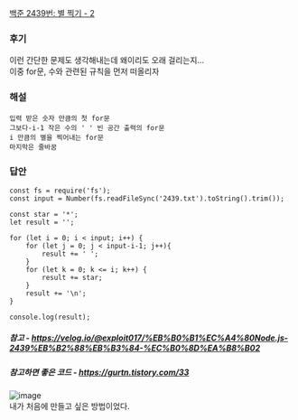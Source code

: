 [백준 2439번: 별 찍기 - 2](https://www.acmicpc.net/problem/2439)

### 후기
이런 간단한 문제도 생각해내는데 왜이리도 오래 걸리는지...  
이중 for문, 수와 관련된 규칙을 먼저 떠올리자

### 해설
`입력 받은 숫자 만큼의 첫 for문`  
`그보다-i-1 작은 수의 ' ' 빈 공간 출력의 for문`  
`i 만큼의 별을 찍어내는 for문`  
`마지막은 줄바꿈`  

### 답안
```
const fs = require('fs');
const input = Number(fs.readFileSync('2439.txt').toString().trim());

const star = '*';
let result = '';

for (let i = 0; i < input; i++) {
    for (let j = 0; j < input-i-1; j++){
        result += ' ';
    }
    for (let k = 0; k <= i; k++) {
        result += star;
    }
    result += '\n';
}

console.log(result);
```


##### 참고 - https://velog.io/@exploit017/%EB%B0%B1%EC%A4%80Node.js-2439%EB%B2%88%EB%B3%84-%EC%B0%8D%EA%B8%B02  
##### 참고하면 좋은 코드 - https://gurtn.tistory.com/33
![image](https://user-images.githubusercontent.com/49461207/180279307-6f113863-7eaf-4117-9967-84c009c6e116.png)  
내가 처음에 만들고 싶은 방법이었다.
